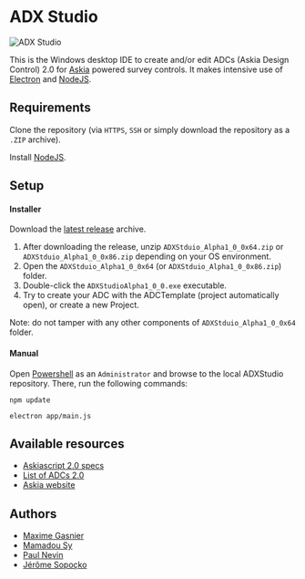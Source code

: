ADX Studio
==========

![ADX Studio](https://dl.dropboxusercontent.com/u/4885226/adx-studio_icon.png)

This is the Windows desktop IDE to create and/or edit ADCs (Askia Design Control) 2.0 for [Askia](http://www.askia.com/) powered survey controls. It makes intensive use of [Electron](https://github.com/atom/electron) and [NodeJS](https://nodejs.org/en/).

Requirements
------------

Clone the repository (via `HTTPS`, `SSH` or simply download the repository as a `.ZIP` archive).

Install [NodeJS](https://nodejs.org/download/).

Setup
-----

#### Installer

Download the [latest release](https://github.com/AskiaADX/ADXStudio/releases) archive.

1.	After downloading the release, unzip `ADXStduio_Alpha1_0_0x64.zip` or `ADXStduio_Alpha1_0_0x86.zip` depending on your OS environment.
2.	Open the `ADXStduio_Alpha1_0_0x64` (or `ADXStduio_Alpha1_0_0x86.zip`) folder.
3.	Double-click the `ADXStudioAlpha1_0_0.exe` executable.
4.	Try to create your ADC with the ADCTemplate (project automatically open), or create a new Project.

Note: do not tamper with any other components of `ADXStduio_Alpha1_0_0x64` folder.

#### Manual

Open [Powershell](https://msdn.microsoft.com/en-us/dd742419) as an `Administrator` and browse to the local ADXStudio repository. There, run the following commands:

```
npm update
```

```
electron app/main.js
```

Available resources
-------------------

-	[Askiascript 2.0 specs](https://dev.askia.com/projects/askiadesign/wiki/Askiadesign_askiascript_2_0_specifications)
-	[List of ADCs 2.0](https://support.askia.com/hc/en-us/sections/200009182-askia-design-control-ADC-2-0-Javascript-)
-	[Askia website](http://askia.com/)

Authors
-------

-	[Maxime Gasnier](https://github.com/Maximeesilv)
-	[Mamadou Sy](https://github.com/MamadouSy)
-	[Paul Nevin](https://github.com/uncleserb)
-	[Jérôme Sopoçko](https://github.com/BadJerry)
